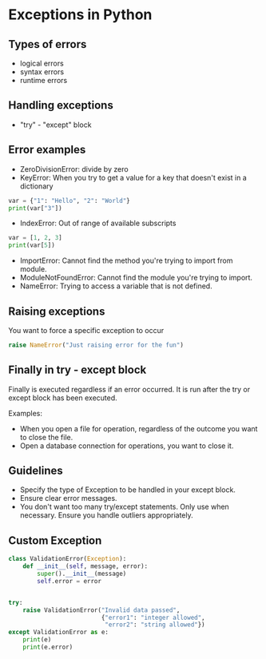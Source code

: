 # Exceptions in Python

## Types of errors

- logical errors
- syntax errors
- runtime errors

## Handling exceptions

- "try" - "except" block

## Error examples

- ZeroDivisionError: divide by zero
- KeyError: When you try to get a value for a key
  that doesn't exist in a dictionary

````python
var = {"1": "Hello", "2": "World"}
print(var["3"])
````

- IndexError: Out of range of available subscripts

````python
var = [1, 2, 3]
print(var[5])
````

- ImportError: Cannot find the method you're trying to import
  from module.
- ModuleNotFoundError: Cannot find the module you're
  trying to import.
- NameError: Trying to access a variable that is not defined.

## Raising exceptions

You want to force a specific exception to occur

````python
raise NameError("Just raising error for the fun")
````

## Finally in try - except block

Finally is executed regardless if an error occurred.
It is run after the try or except block has been executed.

Examples:

- When you open a file for operation, regardless of the outcome
  you want to close the file.
- Open a database connection for operations, you want to close it.

## Guidelines

- Specify the type of Exception to be handled in your
  except block.
- Ensure clear error messages.
- You don't want too many try/except statements. Only use
  when necessary. Ensure you handle outliers appropriately.

## Custom Exception

````python
class ValidationError(Exception):
    def __init__(self, message, error):
        super().__init__(message)
        self.error = error


try:
    raise ValidationError("Invalid data passed",
                          {"error1": "integer allowed",
                           "error2": "string allowed"})
except ValidationError as e:
    print(e)
    print(e.error)
````
